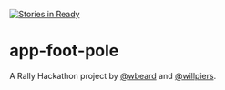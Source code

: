 [![Stories in Ready](https://badge.waffle.io/wbeard/app-foot-pole.png?label=ready&title=Ready)](http://waffle.io/wbeard/app-foot-pole)

app-foot-pole
===

A Rally Hackathon project by [@wbeard](http://github.com/wbeard) and [@willpiers](http://github.com/willpiers).
